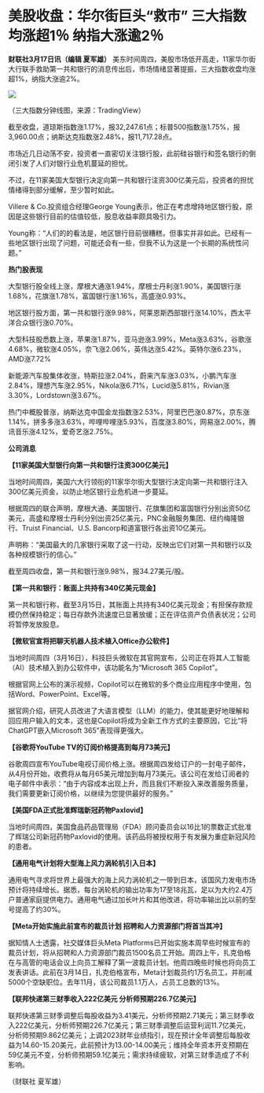 # 美股收盘：华尔街巨头“救市” 三大指数均涨超1％ 纳指大涨逾2％

**财联社3月17日讯（编辑 夏军雄）**
美东时间周四，美股市场低开高走，11家华尔街大行联手救助第一共和银行的消息传出后，市场情绪显著提振，三大指数收盘均涨超1%，纳指大涨逾2%。

![](https://inews.gtimg.com/om_bt/OaEI_BL8BQYRNVOWz2r3Lhz4OS3Ftqo_pInkxKmKLjV74AA/1000)

（三大指数分钟线图，来源：TradingView）

截至收盘，道琼斯指数涨1.17%，报32,247.61点；标普500指数涨1.75%，报3,960.00点；纳斯达克指数涨2.48%，报11,717.28点。

市场近几日动荡不安，投资者一直密切关注银行股，此前硅谷银行和签名银行的倒闭引发了人们对银行业危机蔓延的担忧。

不过，在11家美国大型银行决定向第一共和银行注资300亿美元后，投资者的担忧情绪得到部分缓解，至少暂时如此。

Villere & Co.投资组合经理George Young表示，他正在考虑增持地区银行股，原因是这些银行目前的估值较低，股息收益率颇具吸引力。

Young称：“人们的的看法是，地区银行目前很糟糕，但事实并非如此。已经有一些地区银行出现了问题，可能还会有一些，但我不认为这是一个长期的系统性问题。”

**热门股表现**

大型银行股全线上涨，摩根大通涨1.94%，摩根士丹利涨1.90%，美国银行涨1.68%，花旗涨1.78%，富国银行涨1.16%，高盛涨0.93%。

地区银行股方面，第一共和银行涨9.98%，阿莱恩斯西部银行涨14.10%，西太平洋合众银行涨0.70%。

大型科技股悉数上涨，苹果涨1.87%，亚马逊涨3.99%，Meta涨3.63%，谷歌涨4.68%，微软涨4.05%，奈飞涨2.06%，英伟达涨5.42%。英特尔涨6.23%，AMD涨7.72%

新能源汽车股集体收涨，特斯拉涨2.04%，蔚来汽车涨3.03%，小鹏汽车涨2.84%，理想汽车涨2.95%，Nikola涨6.71%，Lucid涨5.81%，Rivian涨3.30%，Lordstown涨3.67%。

热门中概股普涨，纳斯达克中国金龙指数涨2.53%，阿里巴巴涨0.87%，京东涨1.14%，拼多多涨3.63%，哔哩哔哩涨5.93%，百度涨3.80%，网易涨2.00%，腾讯音乐涨4.12%，爱奇艺涨2.75%。

**公司消息**

**【11家美国大型银行向第一共和银行注资300亿美元】**

当地时间周四，美国六大行领衔的11家华尔街大型银行决定向第一共和银行注入300亿美元资金，以防止地区银行业危机进一步蔓延。

根据周四的联合声明，摩根大通、美国银行、花旗集团和富国银行分别出资50亿美元，高盛和摩根士丹利分别出资25亿美元，PNC金融服务集团、纽约梅隆银行、Truist
Financial、U.S. Bancorp和道富银行各出资10亿美元。

声明称：“美国最大的几家银行采取了这一行动，反映出它们对第一共和银行以及各种规模银行的信心。”

截至周四收盘，第一共和银行涨9.98%，报34.27美元/股。

**【第一共和银行：账面上共持有340亿美元现金】**

第一共和银行称，截至3月15日，其账面上共持有340亿美元现金；有担保存款规模仍然保持稳定；每日存款外流速度已显著放缓；正在评估资产负债表状况；公司将暂停发放股息。

**【微软官宣将把聊天机器人技术植入Office办公软件】**

当地时间周四（3月16日），科技巨头微软在其官网宣布，公司正在将其人工智能（AI）技术植入到办公软件中，该功能名为“Microsoft 365
Copilot”。

根据官网上公布的演示视频，Copilot可以在微软的多个商业应用程序中使用，包括Word、PowerPoint、Excel等。

据官网介绍，研究人员改进了大语言模型（LLM）的能力，使其能更好地理解和回应用户输入的文本，这也是Copilot将成为全新工作方式的主要原因，它比“将ChatGPT嵌入Microsoft
365”表现得更强大。

**【谷歌将YouTube TV的订阅价格提高到每月73美元】**

谷歌周四宣布YouTube电视订阅价格上涨。根据周四发给订户的一封电子邮件，从4月份开始，收费将从每月65美元增加到每月73美元。该公司在发给订阅者的电子邮件中表示：“由于内容成本出现上升，而且我们不断投入来改善服务质量，我们需要更新订阅价格，以继续为您提供最好的服务。”

**【美国FDA正式批准辉瑞新冠药物Paxlovid】**

当地时间周四，美国食品药品管理局（FDA）顾问委员会以16比1的票数正式批准了辉瑞公司新冠药物Paxlovid的使用。该药品将被授权用于有发展为重症新冠风险的患者。

**【通用电气计划将大型海上风力涡轮机引入日本】**

通用电气寻求将世界上最强大的海上风力涡轮机之一带到日本，该国风力发电市场预计将持续增长。据悉，每台涡轮机的输出功率为17至18兆瓦，足以为大约2.4万户普通家庭提供电力。通用电气通过加长叶片和其他改进，将功率输出比以前的型号提高了约30%。

**【Meta开始实施此前宣布的裁员计划 招聘和人力资源部门将首当其冲】**

据知情人士透露，社交媒体巨头Meta
Platforms已开始实施本周早些时候宣布的裁员计划，将从招聘和人力资源部门裁员1500名员工开始。周四上午，扎克伯格在与高管的电话会议上向员工解释了第一波裁员计划。他周四晚些时候也将向员工发表讲话。此前在3月14日，扎克伯格宣布，Meta计划裁员约1万名员工，并削减5000个空缺职位。去年11月，该公司裁员1.1万人，占员工总数的13%。

**【联邦快递第三财季收入222亿美元 分析师预期226.7亿美元】**

联邦快递第三财季调整后每股收益为3.41美元，分析师预期2.71美元；第三财季收入222亿美元，分析师预期226.7亿美元；第三财季调整后运营利润11.7亿美元，分析师预期9.862亿美元；上调2023财年业绩指引，现在预计全年调整后每股收益为14.60-15.20美元，此前预计为13.00-14.00美元；维持全年资本开支预期在59亿美元不变，分析师预期59.1亿美元；需求持续疲软，对第三财季造成了不利影响。

（财联社 夏军雄）

